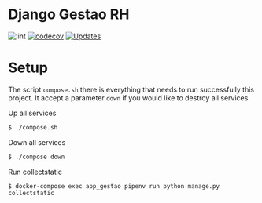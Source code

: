 # Django Gestao RH


![lint](https://github.com/juliosaraiva/django-gestao-rh/workflows/lint/badge.svg)
[![codecov](https://codecov.io/gh/juliosaraiva/django-gestao-rh/branch/master/graph/badge.svg)](https://codecov.io/gh/juliosaraiva/django-gestao-rh)
[![Updates](https://pyup.io/repos/github/juliosaraiva/django-gestao-rh/shield.svg)](https://pyup.io/repos/github/juliosaraiva/django-gestao-rh/)


# Setup
The script `compose.sh` there is everything that needs to run successfully this project. It accept a parameter `down` if you would like to destroy all services.

Up all services
```sh
$ ./compose.sh
```

Down all services
```sh
$ ./compose down
```


Run collectstatic

```
$ docker-compose exec app_gestao pipenv run python manage.py collectstatic
```
